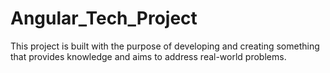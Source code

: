 # Angular_Tech_Project
This project is built with the purpose of developing and creating something that provides knowledge and aims to address real-world problems.
